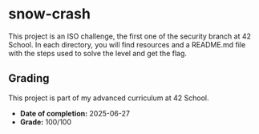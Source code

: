 # snow-crash

This project is an ISO challenge, the first one of the security branch at 42 School. In each directory, you will find resources and a README.md file with the steps used to solve the level and get the flag.

## Grading

This project is part of my advanced curriculum at 42 School.

- **Date of completion:** 2025-06-27
- **Grade:** 100/100